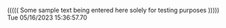 ((((( Some sample text being entered here solely for testing purposes ))))) Tue 05/16/2023 15:36:57.70
